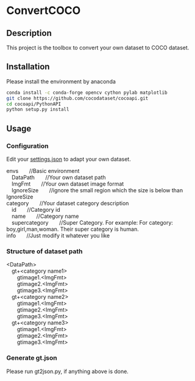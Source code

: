 # ConvertCOCO
## Description
This project is the toolbox to convert your own dataset to COCO dataset.

## Installation
Please install the environment by anaconda

```bash
conda install -c conda-forge opencv cython pylab matplotlib
git clone https://github.com/cocodataset/cocoapi.git
cd cocoapi/PythonAPI
python setup.py install
```
## Usage
### Configuration
Edit your [settings.json](https://github.com/MELSunny/ConvertCOCO/blob/master/settings.json) to adapt your own dataset.  

envs&emsp;&emsp;//Basic environment  
&emsp;DataPath&emsp;&emsp;//Your own dataset path  
&emsp;ImgFmt&emsp;&emsp;//Your own dataset image format  
&emsp;IgnoreSize&emsp;&emsp;//ignore the small region which the size is below than IgnoreSize  
category&emsp;&emsp;//Your dataset category description  
&emsp;id&emsp;&emsp;//Category id  
&emsp;name&emsp;&emsp;//Category name  
&emsp;supercategory&emsp;&emsp;//Super Category. For example: For category: boy,girl,man,woman. Their super category is human.  
info&emsp;&emsp;//Just modify it whatever you like
### Structure of dataset path
&lt;DataPath&gt;  
&emsp;gt+&lt;category name1&gt;  
&emsp;&emsp;gtimage1.&lt;ImgFmt&gt;  
&emsp;&emsp;gtimage2.&lt;ImgFmt&gt;  
&emsp;&emsp;gtimage3.&lt;ImgFmt&gt;  
&emsp;gt+&lt;category name2&gt;  
&emsp;&emsp;gtimage1.&lt;ImgFmt&gt;  
&emsp;&emsp;gtimage2.&lt;ImgFmt&gt;  
&emsp;&emsp;gtimage3.&lt;ImgFmt&gt;  
&emsp;gt+&lt;category name3&gt;  
&emsp;&emsp;gtimage1.&lt;ImgFmt&gt;  
&emsp;&emsp;gtimage2.&lt;ImgFmt&gt;  
&emsp;&emsp;gtimage3.&lt;ImgFmt&gt;  
### Generate gt.json  
Please run gt2json.py, if anything above is done.
